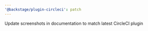```yaml
---
'@backstage/plugin-circleci': patch
---
```


Update screenshots in documentation to match latest CircleCI plugin
